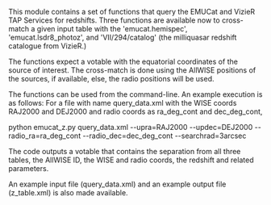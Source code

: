 This module contains a set of functions that query the EMUCat and VizieR
TAP Services for redshifts. Three functions are available now to cross-match 
a given input table with the 'emucat.hemispec', 'emucat.lsdr8_photoz', and
'VII/294/catalog' (the milliquasar redshift catalogue from VizieR.)

The functions expect a votable with the equatorial coordinates of the source of 
interest. The cross-match is done using the AllWISE positions of the sources,
if available, else, the radio positions will be used. 

The functions can be used from the command-line. An example execution is as 
follows:
For a file with name query_data.xml with the WISE coords RAJ2000 and DEJ2000
and radio coords as ra_deg_cont and dec_deg_cont,

python emucat_z.py query_data.xml --upra=RAJ2000 --updec=DEJ2000
 --radio_ra=ra_deg_cont --radio_dec=dec_deg_cont --searchrad=3arcsec 

The code outputs a votable that contains the separation from all three tables,
the AllWISE ID, the WISE and radio coords, the redshift and related parameters.

An example input file (query_data.xml) and an example output file 
(z_table.xml) is also made available.

